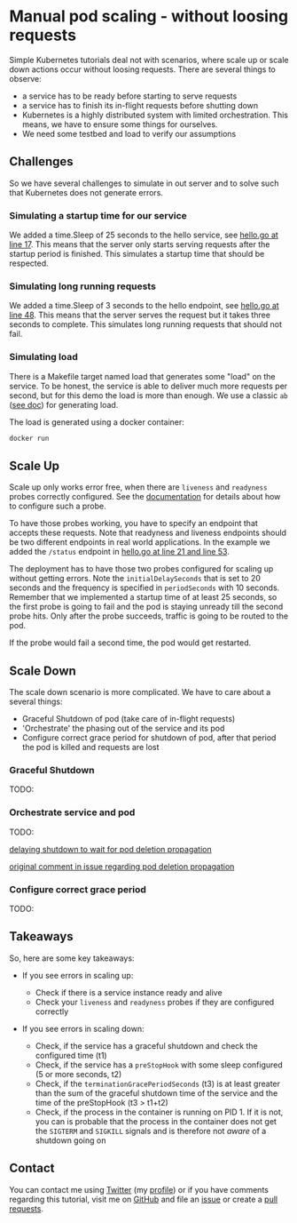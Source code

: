 # Manual pod scaling - without loosing requests

Simple Kubernetes tutorials deal not with scenarios, where scale up or scale down actions occur without loosing requests. There are several things to observe:

- a service has to be ready before starting to serve requests
- a service has to finish its in-flight requests before shutting down
- Kubernetes is a highly distributed system with limited orchestration. This means, we have to ensure some things for ourselves.
- We need some testbed and load to verify our assumptions

## Challenges

So we have several challenges to simulate in out server and to solve such that Kubernetes does not generate errors.

### Simulating a startup time for our service

We added a time.Sleep of 25 seconds to the hello service, see [hello.go at line 17](./hello.go). This means that the server only starts serving requests after the startup period is finished. This simulates a startup time that should be respected.

### Simulating long running requests

We added a time.Sleep of 3 seconds to the hello endpoint, see [hello.go at line 48](./hello.go). This means that the server serves the request but it takes three seconds to complete. This simulates long running requests that should not fail.

### Simulating load

There is a Makefile target named load that generates some "load" on the service. To be honest, the service is able to deliver much more requests per second, but for this demo the load is more than enough. We use a classic `ab` ([see doc](https://httpd.apache.org/docs/2.4/programs/ab.html)) for generating load. 

The load is generated using a docker container:

```bash
docker run 
```

## Scale Up

Scale up only works error free, when there are `liveness` and `readyness` probes correctly configured. See the [documentation](https://kubernetes.io/docs/tasks/configure-pod-container/configure-liveness-readiness-startup-probes/) for details about how to configure such a probe.

To have those probes working, you have to specify an endpoint that accepts these requests. Note that readyness and liveness endpoints should be two different endpoints in real world applications. In the example we added the `/status` endpoint in [hello.go at line 21 and line 53](./hello.go).

The deployment has to have those two probes configured for scaling up without getting errors. Note the `initialDelaySeconds` that is set to 20 seconds and the frequency is specified in `periodSeconds` with 10 seconds. Remember that we implemented a startup time of at least 25 seconds, so the first probe is going to fail and the pod is staying unready till the second probe hits. Only after the probe succeeds, traffic is going to be routed to the pod.

If the probe would fail a second time, the pod would get restarted.

## Scale Down

The scale down scenario is more complicated. We have to care about a several things:

- Graceful Shutdown of pod (take care of in-flight requests)
- 'Orchestrate' the phasing out of the service and its pod
- Configure correct grace period for shutdown of pod, after that period the pod is killed and requests are lost

### Graceful Shutdown

TODO:

### Orchestrate service and pod

TODO:

[delaying shutdown to wait for pod deletion propagation](https://blog.gruntwork.io/delaying-shutdown-to-wait-for-pod-deletion-propagation-445f779a8304)

[original comment in issue regarding pod deletion propagation](https://github.com/kubernetes/kubernetes/issues/43576#issuecomment-297853203)

### Configure correct grace period

TODO:

## Takeaways

So, here are some key takeaways:

- If you see errors in scaling up:
  - Check if there is a service instance ready and alive
  - Check your `liveness` and `readyness` probes if they are configured correctly

- If you see errors in scaling down:
  - Check, if the service has a graceful shutdown and check the configured time (t1)
  - Check, if the service has a `preStopHook` with some sleep configured (5 or more seconds, t2)
  - Check, if the `terminationGracePeriodSeconds` (t3) is at least greater than the sum of the graceful shutdown time of the service and the time of the preStopHook (t3 > t1+t2)
  - Check, if the process in the container is running on PID 1. If it is not, you can is probable that the process in the container does not get the `SIGTERM` and `SIGKILL` signals and is therefore not _aware_ of a shutdown going on

## Contact

You can contact me using [Twitter](https://twitter.com/intent/tweet?url=https%3a%2f%2fstefanjacobs.github.io%2ftutorials%2f&text=Developing%20with%20Kubernetes%20and%20Docker%20on%20localhost%20without%20messing%20up%20your%20system&via=stefanjacobs&original_referer=https://stefanjacobs.github.io/tutorials/) (my [profile](https://twitter.com/stefanj78)) or if you have comments regarding this tutorial, visit me on [GitHub](https://github.com/stefanjacobs/tutorials) and file an [issue](https://github.com/stefanjacobs/tutorials/issues) or create a [pull requests](https://github.com/stefanjacobs/tutorials/pulls).
